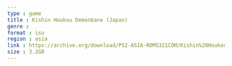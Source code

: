 ```yaml
---
type : game
title : Kishin Houkou Demonbane (Japan)
genre : 
format : iso
region : asia
link : https://archive.org/download/PS2-ASIA-ROMS321COM/Kishin%20Houkou%20Demonbane%20%28Japan%29.7z
size : 3.2GB
---
```


